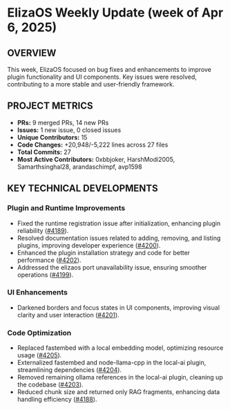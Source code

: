 # ElizaOS Weekly Update (week of Apr 6, 2025)

## OVERVIEW

This week, ElizaOS focused on bug fixes and enhancements to improve plugin functionality and UI components. Key issues were resolved, contributing to a more stable and user-friendly framework.

## PROJECT METRICS

- **PRs:** 9 merged PRs, 14 new PRs
- **Issues:** 1 new issue, 0 closed issues
- **Unique Contributors:** 15
- **Code Changes:** +20,948/-5,222 lines across 27 files
- **Total Commits:** 27
- **Most Active Contributors:** 0xbbjoker, HarshModi2005, Samarthsinghal28, arandaschimpf, avp1598

## KEY TECHNICAL DEVELOPMENTS

### Plugin and Runtime Improvements

- Fixed the runtime registration issue after initialization, enhancing plugin reliability ([#4189](https://github.com/elizaos/eliza/pull/4189)).
- Resolved documentation issues related to adding, removing, and listing plugins, improving developer experience ([#4200](https://github.com/elizaos/eliza/pull/4200)).
- Enhanced the plugin installation strategy and code for better performance ([#4202](https://github.com/elizaos/eliza/pull/4202)).
- Addressed the elizaos port unavailability issue, ensuring smoother operations ([#4199](https://github.com/elizaos/eliza/pull/4199)).

### UI Enhancements

- Darkened borders and focus states in UI components, improving visual clarity and user interaction ([#4201](https://github.com/elizaos/eliza/pull/4201)).

### Code Optimization

- Replaced fastembed with a local embedding model, optimizing resource usage ([#4205](https://github.com/elizaos/eliza/pull/4205)).
- Externalized fastembed and node-llama-cpp in the local-ai plugin, streamlining dependencies ([#4204](https://github.com/elizaos/eliza/pull/4204)).
- Removed remaining ollama references in the local-ai plugin, cleaning up the codebase ([#4203](https://github.com/elizaos/eliza/pull/4203)).
- Reduced chunk size and returned only RAG fragments, enhancing data handling efficiency ([#4188](https://github.com/elizaos/eliza/pull/4188)).
